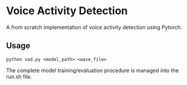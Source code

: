 # Voice Activity Detection

A from scratch implementation of voice activity detection using Pytorch.


## Usage

```
python vad.py <model_path> <wave_file>
```


The complete model training/evaluation procedure is managed into the run.sh file.
